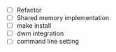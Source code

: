 - [ ] Refactor
- [ ] Shared memory implementation
- [ ] make install
- [ ] dwm integration
- [ ] command line setting
